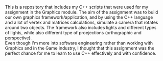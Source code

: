 This is a repository that includes my C++ scripts that were used for my assignment in the Graphics module. The aim of the assignment was to build our own graphics framework/application, and by using the C++ language and a lot of vertex and matrices calculations, simulate a camera that rotates around two objects. The framework also includes lights and different types of lights, while also different type of proejections (orthographic and perspective). <br>
Even though I'm more into software engineering rather than working with Graphics and in the Game industry, I thought that this assignment was the perfect chance for me to learn to use C++ effectively and with confidence.